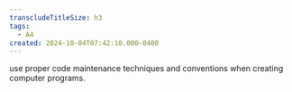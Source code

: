 ```yaml
---
transcludeTitleSize: h3
tags:
  - A4
created: 2024-10-04T07:42:10.000-0400
---
```

use proper code maintenance techniques and conventions when creating computer programs.
